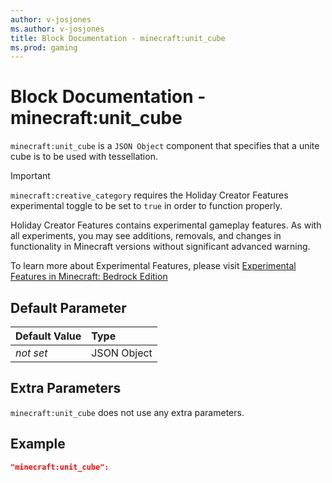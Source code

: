 ```yaml
---
author: v-josjones
ms.author: v-josjones
title: Block Documentation - minecraft:unit_cube
ms.prod: gaming
---
```


# Block Documentation - minecraft:unit_cube

`minecraft:unit_cube` is a `JSON Object` component that specifies that a unite cube is to be used with tessellation.

>[!IMPORTANT]
> `minecraft:creative_category` requires the Holiday Creator Features experimental toggle to be set to `true` in order to function properly.
>
>Holiday Creator Features contains experimental gameplay features. As with all experiments, you may see additions, removals, and changes in functionality in Minecraft versions without significant advanced warning.
>
>To learn more about Experimental Features, please visit [Experimental Features in Minecraft: Bedrock Edition](../../../../../Documents/ExperimentalFeaturesToggle.md)

## Default Parameter

|Default Value|Type |
|:----|:----|
|*not set*| JSON Object|

## Extra Parameters

`minecraft:unit_cube` does not use any extra parameters.

## Example

```json
"minecraft:unit_cube":
```
